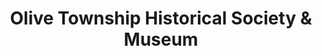 ---
layout: repo
title: "Olive Township Historical Society & Museum"
id: 4326
permalink: repos/4326/
---